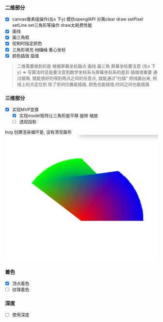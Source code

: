 ### 二维部分
- [x] canvas像素级操作(左x 下y) 模仿openglAPI 分离clear draw setPixel setLine set三角形等操作 draw太耗费性能
- [x] 画线
- [x] 画三角框
- [x] 绘制时指定颜色
- [x] 三角形填充 ~~扫描线~~ 重心坐标
- [x] 颜色插值 插值
> 二维需要做到的是 根据屏幕坐标画点 画线 画三角
> 屏幕坐标要注意 (左x 下y) => 写算法时还是要注意到数学坐标系与屏幕坐标系的差异
> 插值很重要  通过插值, 就能很好的得到两点之间的任意点, 就能通过"扫描" 把线画出来, 把线上的点定位到 
> 除了空间位置能插值, 颜色也能插值,时间之间也能插值 
### 三维部分
- [x] 实现MVP变换
  - [x] 实现model矩阵让三角形能平移 旋转 缩放
  - [ ] 透视投影

bug 创建渲染循环是, 没有清空画布
![图片alt](img/Snipaste_2023-03-10_17-09-50.jpg)

### 着色
- [x] 顶点着色
- [ ] 纹理着色

### 深度
- [ ] 使用深度